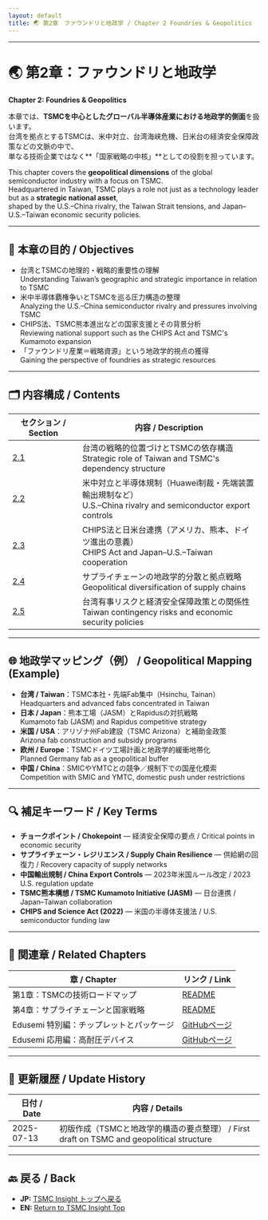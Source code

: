 ```yaml
---
layout: default
title: 🌏 第2章　ファウンドリと地政学 / Chapter 2 Foundries & Geopolitics
---
```


---

# 🌏 第2章：ファウンドリと地政学  
**Chapter 2: Foundries & Geopolitics**

本章では、**TSMCを中心としたグローバル半導体産業における地政学的側面**を扱います。  
台湾を拠点とするTSMCは、米中対立、台湾海峡危機、日米台の経済安全保障政策などの文脈の中で、  
単なる技術企業ではなく**「国家戦略の中核」**としての役割を担っています。

This chapter covers the **geopolitical dimensions** of the global semiconductor industry with a focus on TSMC.  
Headquartered in Taiwan, TSMC plays a role not just as a technology leader but as a **strategic national asset**,  
shaped by the U.S.–China rivalry, the Taiwan Strait tensions, and Japan–U.S.–Taiwan economic security policies.

---

## 🧭 本章の目的 / Objectives

- 台湾とTSMCの地理的・戦略的重要性の理解  
  Understanding Taiwan’s geographic and strategic importance in relation to TSMC
- 米中半導体覇権争いとTSMCを巡る圧力構造の整理  
  Analyzing the U.S.–China semiconductor rivalry and pressures involving TSMC
- CHIPS法、TSMC熊本進出などの国家支援とその背景分析  
  Reviewing national support such as the CHIPS Act and TSMC's Kumamoto expansion
- 「ファウンドリ産業＝戦略資源」という地政学的視点の獲得  
  Gaining the perspective of foundries as strategic resources

---

## 🗂 内容構成 / Contents

| セクション / Section | 内容 / Description |
|----------------------|--------------------|
| [2.1](2_1_taiwan_tsmc_dependency.md) | 台湾の戦略的位置づけとTSMCの依存構造<br>Strategic role of Taiwan and TSMC's dependency structure |
| [2.2](2_2_us_china_controls.md) | 米中対立と半導体規制（Huawei制裁・先端装置輸出規制など）<br>U.S.–China rivalry and semiconductor export controls |
| [2.3](2_3_chips_japan_us_taiwan.md) | CHIPS法と日米台連携（アメリカ、熊本、ドイツ進出の意義）<br>CHIPS Act and Japan–U.S.–Taiwan cooperation |
| [2.4](2_4_supply_chain_geopolitics.md) | サプライチェーンの地政学的分散と拠点戦略<br>Geopolitical diversification of supply chains |
| [2.5](2_5_taiwan_contingency.md) | 台湾有事リスクと経済安全保障政策との関係性<br>Taiwan contingency risks and economic security policies |

---

## 🌐 地政学マッピング（例） / Geopolitical Mapping (Example)

- **台湾 / Taiwan**：TSMC本社・先端Fab集中（Hsinchu, Tainan）  
  Headquarters and advanced fabs concentrated in Taiwan
- **日本 / Japan**：熊本工場（JASM）とRapidusの対抗戦略  
  Kumamoto fab (JASM) and Rapidus competitive strategy
- **米国 / USA**：アリゾナ州Fab建設（TSMC Arizona）と補助金政策  
  Arizona fab construction and subsidy programs
- **欧州 / Europe**：TSMCドイツ工場計画と地政学的緩衝地帯化  
  Planned Germany fab as a geopolitical buffer
- **中国 / China**：SMICやYMTCとの競争／規制下での国産化模索  
  Competition with SMIC and YMTC, domestic push under restrictions

---

## 🔍 補足キーワード / Key Terms

- **チョークポイント / Chokepoint** — 経済安全保障の要点 / Critical points in economic security
- **サプライチェーン・レジリエンス / Supply Chain Resilience** — 供給網の回復力 / Recovery capacity of supply networks
- **中国輸出規制 / China Export Controls** — 2023年米国ルール改定 / 2023 U.S. regulation update
- **TSMC熊本構想 / TSMC Kumamoto Initiative (JASM)** — 日台連携 / Japan–Taiwan collaboration
- **CHIPS and Science Act (2022)** — 米国の半導体支援法 / U.S. semiconductor funding law

---

## 📎 関連章 / Related Chapters

| 章 / Chapter | リンク / Link |
|--------------|--------------|
| 第1章：TSMCの技術ロードマップ | [README](../chapter1_roadmap/README.md) |
| 第4章：サプライチェーンと国家戦略 | [README](../chapter4_supplychain/README.md) |
| Edusemi 特別編：チップレットとパッケージ | [GitHubページ](https://github.com/Samizo-AITL/Edusemi-v4x/blob/main/f_chapter2_chiplet_pkg/README.md) |
| Edusemi 応用編：高耐圧デバイス | [GitHubページ](https://github.com/Samizo-AITL/Edusemi-v4x/blob/main/d_chapter2_high_voltage_devices/README.md) |

---

## 📅 更新履歴 / Update History

| 日付 / Date | 内容 / Details |
|-------------|---------------|
| 2025-07-13 | 初版作成（TSMCと地政学的構造の要点整理） / First draft on TSMC and geopolitical structure |

---

## 🔙 戻る / Back
- **JP:** [TSMC Insight トップへ戻る](https://samizo-aitl.github.io/Edusemi-Plus/tsmc-insight/index.html)  
- **EN:** [Return to TSMC Insight Top](https://samizo-aitl.github.io/Edusemi-Plus/tsmc-insight/index.html)

